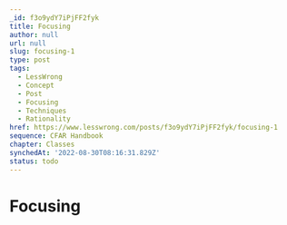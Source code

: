 ```yaml
---
_id: f3o9ydY7iPjFF2fyk
title: Focusing
author: null
url: null
slug: focusing-1
type: post
tags:
  - LessWrong
  - Concept
  - Post
  - Focusing
  - Techniques
  - Rationality
href: https://www.lesswrong.com/posts/f3o9ydY7iPjFF2fyk/focusing-1
sequence: CFAR Handbook
chapter: Classes
synchedAt: '2022-08-30T08:16:31.829Z'
status: todo
---
```


# Focusing
